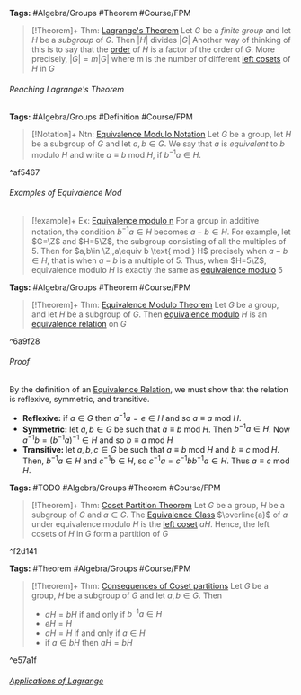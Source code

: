 ---
---

**Tags:** #Algebra/Groups #Theorem #Course/FPM 

 > 
 > \[!Theorem\]+ Thm: [Lagrange's Theorem](Lagrange's%20Theorem.md)
 > Let $G$ be a *finite group* and let $H$ be a *subgroup* of $G$. Then $\lvert H \rvert$ divides $\lvert G \rvert$
 > Another way of thinking of this is to say that the [order](../Individuals/Order%20of%20a%20Group.md#order-of-a-group) of $H$ is a factor of the order of $G$. More precisely, $\lvert G \rvert = m\lvert G \rvert$ where m is the number of different [left cosets](../Individuals/Order%20of%20a%20Group.md) of $H$ in $G$

###### Reaching Lagrange's Theorem

**Tags:** #Algebra/Groups #Definition #Course/FPM 

 > 
 > \[!Notation\]+ Ntn: [Equivalence Modulo Notation](../Individuals/Equivalence%20Modulo%20Notation.md)
 > Let $G$ be a group, let $H$ be a subgroup of $G$ and let $a,b\in G$. We say that $a$ is *equivalent* to $b$ modulo $H$ and write $a\equiv b$ mod $H$, if $b^{-1}a\in H$.

^af5467

###### Examples of Equivalence Mod

 > 
 > \[!example\]+ Ex: [Equivalence modulo n](../Individuals/Equivalence%20Modulo%20Notation.md)
 > For a group in additive notation, the condition $b^{-1}a\in H$ becomes $a-b\in H$. For example, let $G=\Z$ and $H=5\Z$, the subgroup consisting of all the multiples of $5$. Then for $a,b\in \Z,,a\equiv b \text{ mod } H$ precisely when $a-b\in H$, that is when $a-b$ is a multiple of $5$.
 > Thus, when $H=5\Z$, equivalence modulo $H$ is exactly the same as [equivalence modulo](../Individuals/Relation.md#574496) 5

**Tags:** #Algebra/Groups #Theorem #Course/FPM 

 > 
 > \[!Theorem\]+ Thm: [Equivalence Modulo Theorem](../Individuals/Equivalence%20Modulo%20Theorem.md)
 > Let $G$ be a group, and let $H$ be a subgroup of $G$. Then [equivalence modulo](../Individuals/Equivalence%20Modulo%20Notation.md) $H$ is an [equivalence relation](../Individuals/Equivalence%20Modulo%20Notation.md) on $G$

^6a9f28

###### Proof

By the definition of an [Equivalence Relation](../Individuals/Equivalence%20Relation.md), we must show that the relation is reflexive, symmetric, and transitive.

* **Reflexive:** if $a \in G$ then $a^{-1}a=e\in H$ and so $a\equiv a \text{ mod } H$.
* **Symmetric:** let $a,b\in G$ be such that $a\equiv b\text{ mod } H$. Then $b^{-1}a\in H$. Now $a^{-1}b=(b^{-1}a)^{-1}\in H$ and so $b\equiv a \text{ mod } H$
* **Transitive:** let $a,b,c\in G$ be such that $a \equiv b \text{ mod } H$ and $b\equiv c\text{ mod } H$. Then, $b^{-1}a\in H$ and $c^{-1}b\in H$, so $c^{-1}a=c^{-1}bb^{-1}a\in H$. Thus $a\equiv c \text{ mod } H$.

**Tags:** #TODO #Algebra/Groups #Theorem #Course/FPM 

 > 
 > \[!Theorem\]+ Thm: [Coset Partition Theorem](../Individuals/Coset%20Partition%20Theorem.md)
 > Let $G$ be a group, $H$ be a subgroup of $G$ and $a\in G$. The [Equivalence Class](../Individuals/Equivalence%20Class.md) $\overline{a}$ of $a$ under equivalence modulo $H$ is the [left coset](../Individuals/Equivalence%20Class.md) $aH$. Hence, the left cosets of $H$ in $G$ form a partition of $G$

^f2d141

**Tags:** #Theorem #Algebra/Groups #Course/FPM 

 > 
 > \[!Theorem\]+ Thm: [Consequences of Coset partitions](../Individuals/Consequences%20of%20Coset%20partitions.md)
 > Let $G$ be a group, $H$ be a subgroup of $G$ and let $a,b\in G$. Then
 > 
 > * $aH=bH$ if and only if $b^{-1}a\in H$
 > * $eH=H$
 > * $aH=H$ if and only if $a\in H$
 > * if $a\in bH$ then $aH=bH$

^e57a1f

###### [Applications of Lagrange](../Individuals/Applications%20of%20Lagrange.md)
